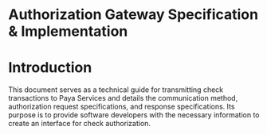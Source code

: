 # Authorization Gateway Specification & Implementation

# Introduction 

This document serves as a technical guide for transmitting check transactions to Paya Services and details the communication method, authorization request specifications, and response specifications.  Its purpose is to provide software developers with the necessary information to create an interface for check authorization.  
